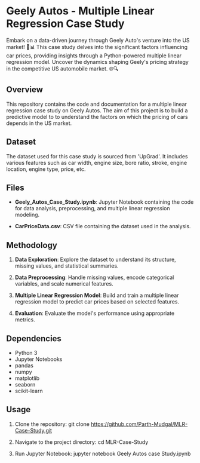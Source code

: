# Geely Autos - Multiple Linear Regression Case Study
Embark on a data-driven journey through Geely Auto's venture into the US market! 🚗📊 This case study delves into the significant factors influencing car prices, providing insights through a Python-powered multiple linear regression model. Uncover the dynamics shaping Geely's pricing strategy in the competitive US automobile market. 🌐🔍

## Overview

This repository contains the code and documentation for a multiple linear regression case study on Geely Autos. The aim of this project is to build a predictive model to to understand the factors on which the pricing of cars depends in the US market.

## Dataset

The dataset used for this case study is sourced from 'UpGrad'. It includes various features such as car width, engine size, bore ratio, stroke, engine location, engine type, price, etc.

## Files

- **Geely_Autos_Case_Study.ipynb**: Jupyter Notebook containing the code for data analysis, preprocessing, and multiple linear regression modeling.

- **CarPriceData.csv**: CSV file containing the dataset used in the analysis.

## Methodology

1. **Data Exploration**: Explore the dataset to understand its structure, missing values, and statistical summaries.

2. **Data Preprocessing**: Handle missing values, encode categorical variables, and scale numerical features.

3. **Multiple Linear Regression Model**: Build and train a multiple linear regression model to predict car prices based on selected features.

4. **Evaluation**: Evaluate the model's performance using appropriate metrics.

## Dependencies

- Python 3
- Jupyter Notebooks
- pandas
- numpy
- matplotlib
- seaborn
- scikit-learn

## Usage

1. Clone the repository:
git clone https://github.com/Parth-Mudgal/MLR-Case-Study.git

2. Navigate to the project directory:
cd MLR-Case-Study

3. Run Jupyter Notebook:
jupyter notebook Geely Autos case Study.ipynb




